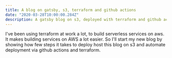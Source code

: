 ```yaml
---
title: A blog on gatsby, s3, terraform and github actions 
date: "2020-03-28T10:00:00.284Z"
description: A gatsby blog on s3, deployed with terraform and github actions.
---
```


I've been using terraform at work a lot, to build serverless services on aws. It makes building services on AWS a lot easier. So I'll start my new blog by showing how few steps it takes to deploy host this blog on s3 and automate deployment via github actions and terraform.


